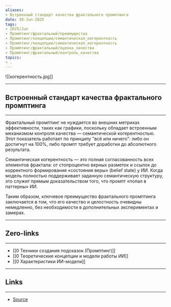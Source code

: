 ```yaml
---
aliases: 
- Встроенный стандарт качества фрактального промптинга 
date: 30-Jun-2025
tags:
- 2025/Jun
- Промптинг/фрактальный/преимущества
- Промптинг/концепции/семантическая_когерентность
- Промптинг/концепции/семантическая_когерентность
- Промптинг/фрактальный/оценка_качества
- Промптинг/фрактальный/контроль_качества
topics:
- .
---
```

![[когерентность.jpg]]


-----
##  Встроенный стандарт качества фрактального промптинга 
-----
Фрактальный промптинг не нуждается во внешних метриках эффективности, таких как графики, поскольку обладает встроенным механизмом контроля качества — семантической когерентностью. Этот показатель работает по принципу "всё или ничего": либо он достигнут на 100%, либо промпт требует доработки до абсолютного результата.

Семантическая когерентность — это полная согласованность всех элементов фрактала: от стопроцентно верных разметок и ссылок до корректного формирования «состояния веры» (belief state) у ИИ. Когда модель полностью поддерживает заданную семантическую структуру, это служит прямым доказательством того, что промпт «попал в паттерны» ИИ.

Таким образом, ключевое преимущество фрактального промптинга заключается в том, что его качество и целостность очевидны немедленно, без необходимости в дополнительных экспериментах и замерах.

---
## Zero-links
---
- [[0 Техники создания подсказок (Промптинг)]]
- [[0 Теоретические концепции и модели работы ИИ]]
- [[0 Характеристики ИИ-модели]]

---
## Links
---
- [Source](https://t.me/turboproject/1781)
